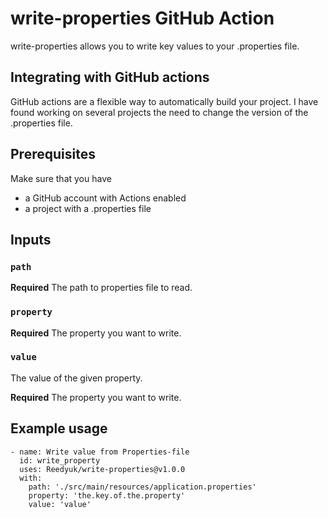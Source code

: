 # write-properties GitHub Action  

write-properties allows you to write key values to your .properties file.

## Integrating with GitHub actions

GitHub actions are a flexible way to automatically build your project.
I have found working on several projects the need to change the version of the .properties file.

## Prerequisites

Make sure that you have

* a GitHub account with Actions enabled
* a project with a .properties file

## Inputs

### `path`

**Required** The path to properties file to read.

### `property`

**Required** The property you want to write.

### `value`

The value of the given property.

**Required** The property you want to write.

## Example usage

    - name: Write value from Properties-file
      id: write_property
      uses: Reedyuk/write-properties@v1.0.0
      with:
        path: './src/main/resources/application.properties'
        property: 'the.key.of.the.property'
        value: 'value'
 

